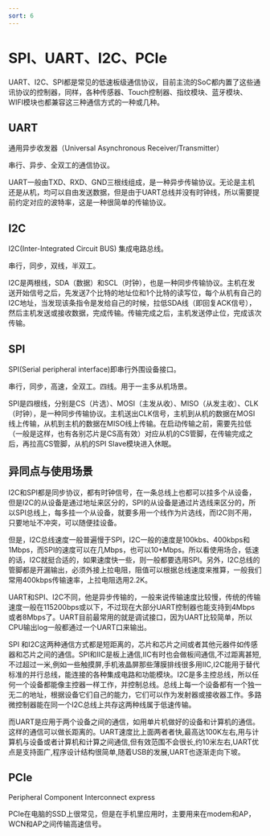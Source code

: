 ```yaml
---
sort: 6
---
```


# SPI、UART、I2C、PCIe

UART、I2C、SPI都是常见的低速板级通信协议，目前主流的SoC都内置了这些通讯协议的控制器，同样，各种传感器、Touch控制器、指纹模块、蓝牙模块、WIFI模块也都兼容这三种通信方式的一种或几种。

## UART

通用异步收发器（Universal Asynchronous Receiver/Transmitter）

串行、异步、全双工的通信协议。

UART一般由TXD、RXD、GND三根线组成，是一种异步传输协议。无论是主机还是从机，均可以自由发送数据，但是由于UART总线并没有时钟线，所以需要提前约定对应的波特率，这是一种很简单的传输协议。

## I2C

I2C(Inter-Integrated Circuit BUS) 集成电路总线。

串行，同步，双线，半双工。

I2C是两根线，SDA（数据）和SCL（时钟），也是一种同步传输协议。主机在发送开始信号之后，先发送7个比特的地址位和1个比特的读写位，每个从机有自己的I2C地址，当发现该条指令是发给自己的时候，拉低SDA线（即回复ACK信号），然后主机发送或接收数据，完成传输。传输完成之后，主机发送停止位，完成该次传输。

## SPI

SPI(Serial peripheral interface)即串行外围设备接口。

串行，同步，高速，全双工。四线。用于一主多从机场景。

SPI是四根线，分别是CS（片选）、MOSI（主发从收）、MISO（从发主收）、CLK（时钟），是一种同步传输协议。主机送出CLK信号，主机到从机的数据在MOSI线上传输，从机到主机的数据在MISO线上传输。在启动传输之前，需要先拉低（一般是这样，也有各别芯片是CS高有效）对应从机的CS管脚，在传输完成之后，再拉高CS管脚，从机的SPI Slave模块进入休眠。



## 异同点与使用场景

I2C和SPI都是同步协议，都有时钟信号，在一条总线上也都可以挂多个从设备，但是I2C的从设备是通过地址来区分的，SPI的从设备是通过片选线来区分的，所以SPI总线上，每多挂一个从设备，就要多用一个线作为片选线，而I2C则不用，只要地址不冲突，可以随便挂设备。

但是，I2C总线速度一般普遍慢于SPI，I2C一般的速度是100kbs、400kbps和1Mbps，而SPI的速度可以在几Mbps，也可以10+Mbps。所以看使用场合，低速的话，I2C就挺合适的，如果速度快一些，则一般都要选用SPI。另外，I2C总线的管脚都是开漏输出，必须外接上拉电阻，阻值可以根据总线速度来推算，一般我们常用400kbps传输速率，上拉电阻选用2.2K。

UART和SPI、I2C不同，他是异步传输的，一般来说传输速度比较慢，传统的传输速度一般在115200bps或以下，不过现在大部分UART控制器也能支持到4Mbps或者8Mbps了。UART目前最常用的就是调试接口，因为UART比较简单，所以CPU输出log一般都通过一个UART口来输出。

SPI 和I2C这两种通信方式都是短距离的，芯片和芯片之间或者其他元器件如传感器和芯片之间的通信。SPI和IIC是板上通信,IIC有时也会做板间通信,不过距离甚短,不过超过一米,例如一些触摸屏,手机液晶屏那些薄膜排线很多用IIC,I2C能用于替代标准的并行总线，能连接的各种集成电路和功能模块。I2C是多主控总线，所以任何一个设备都能像主控器一样工作，并控制总线。总线上每一个设备都有一个独一无二的地址，根据设备它们自己的能力，它们可以作为发射器或接收器工作。多路微控制器能在同一个I2C总线上共存这两种线属于低速传输。

而UART是应用于两个设备之间的通信，如用单片机做好的设备和计算机的通信。这样的通信可以做长距离的。UART速度比上面两者者快,最高达100K左右,用与计算机与设备或者计算机和计算之间通信,但有效范围不会很长,约10米左右,UART优点是支持面广,程序设计结构很简单,随着USB的发展,UART也逐渐走向下坡。

## PCIe
Peripheral Component Interconnect express

PCIe在电脑的SSD上很常见，但是在手机里应用时，主要用来在modem和AP，WCN和AP之间传输高速信号。

